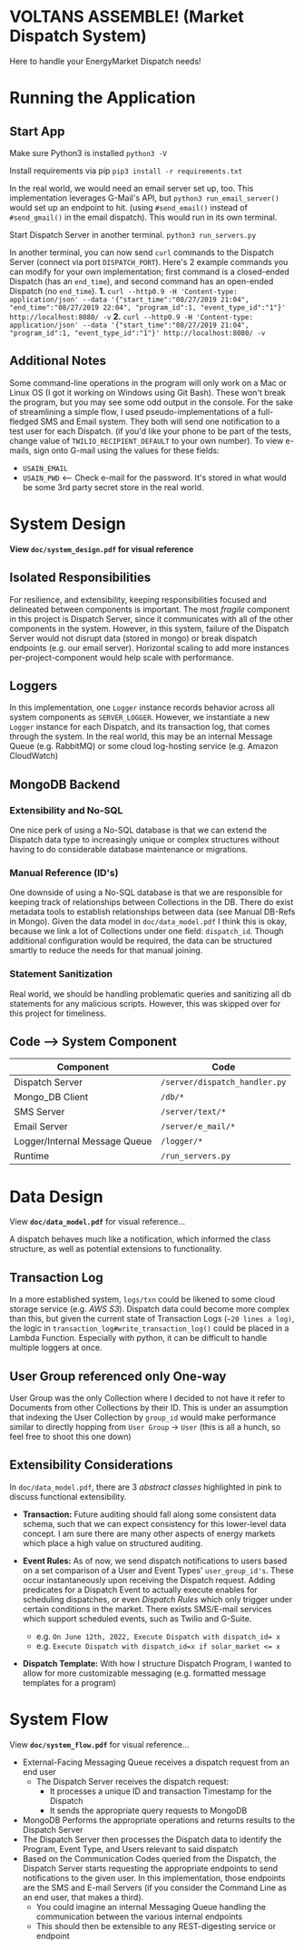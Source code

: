 # VOLTANS ASSEMBLE! (Market Dispatch System)

Here to handle your EnergyMarket Dispatch needs!
# Running the Application
## Start App
Make sure Python3 is installed
`python3 -V`

Install requirements via pip
`pip3 install -r requirements.txt`

In the real world, we would need an email server set up, too. This implementation leverages G-Mail's API, but `python3 run_email_server()` would set up an endpoint to hit. (using `#send_email()` instead of `#send_gmail()` in the email dispatch). This would run in its own terminal.

Start Dispatch Server in another terminal.
`python3 run_servers.py`

In another terminal, you can now send `curl` commands to the Dispatch Server (connect via port `DISPATCH_PORT`). Here's 2 example commands you can modify for your own implementation; first command is a closed-ended Dispatch (has an `end_time`), and second command has an open-ended Dispatch (no `end_time`).
**1.**
`curl --http0.9 -H 'Content-type: application/json' --data '{"start_time":"08/27/2019 21:04", "end_time":"08/27/2019 22:04", "program_id":1, "event_type_id":"1"}' http://localhost:8080/ -v`
**2.**
`curl --http0.9 -H 'Content-type: application/json' --data '{"start_time":"08/27/2019 21:04", "program_id":1, "event_type_id":"1"}' http://localhost:8080/ -v` 

## Additional Notes
Some command-line operations in the program will only work on a Mac or Linux OS (I got it working on Windows using Git Bash). These won't break the program, but you may see some odd output in the console.
For the sake of streamlining a simple flow, I used pseudo-implementations of a full-fledged SMS and Email system. They both will send one notification to a test user for each Dispatch. (if you'd like your phone to be part of the tests, change value of `TWILIO_RECIPIENT_DEFAULT` to your own number). To view e-mails, sign onto G-mail using the values for these fields:

 - `USAIN_EMAIL`
 - `USAIN_PWD` <-- Check e-mail for the password. It's stored in what would be some 3rd party secret store in the real world.

# System Design

**View `doc/system_design.pdf` for visual reference**

## Isolated Responsibilities
For resilience, and extensibility, keeping responsibilities focused and delineated between components is important. The most _fragile_ component in this project is Dispatch Server, since it communicates with all of the other components in the system. However, in this system, failure of the Dispatch Server would not disrupt data (stored in mongo) or break dispatch endpoints (e.g. our email server). Horizontal scaling to add more instances per-project-component would help scale with performance.

## Loggers
In this implementation, one `Logger` instance records behavior across all system components as `SERVER_LOGGER`. However, we instantiate a new `Logger` instance for each Dispatch, and its transaction log, that comes through the system. In the real world, this may be an internal Message Queue (e.g. RabbitMQ) or some cloud log-hosting service (e.g. Amazon CloudWatch)

## MongoDB Backend
### Extensibility and No-SQL
One nice perk of using a No-SQL database is that we can extend the Dispatch data type to increasingly unique or complex structures without having to do considerable database maintenance or migrations. 

### Manual Reference (ID's)
One downside of using a No-SQL database is that we are responsible for keeping track of relationships between Collections in the DB. There do exist metadata tools to establish relationships between data (see Manual DB-Refs in Mongo). Given the data model in `doc/data_model.pdf`  I think this is okay, because we link a lot of Collections under one field: `dispatch_id`. Though additional configuration would be required, the data can be structured smartly to reduce the needs for that manual joining.
### Statement Sanitization
Real world, we should be handling problematic queries and sanitizing all db statements for any malicious scripts. However, this was skipped over for this project for timeliness.

## Code --> System Component

| Component | Code |
|-----------|------|
| Dispatch Server | `/server/dispatch_handler.py`|
| Mongo_DB Client | `/db/*`|
| SMS Server |`/server/text/*` |
| Email Server |`/server/e_mail/*` |
| Logger/Internal Message Queue | `/logger/*` |
| Runtime | `/run_servers.py` |

# Data Design
View **`doc/data_model.pdf`** for visual reference...

A dispatch behaves much like a notification, which informed the class structure, as well as potential extensions to functionality.

## Transaction Log
In a more established system, `logs/txn` could be likened to some cloud storage service (e.g. *AWS S3*). Dispatch data could become more complex than this, but given the current state of Transaction Logs (`~20 lines a log)`, the logic in `transaction_log#write_transaction_log()` could be placed in a Lambda Function. Especially with python, it can be difficult to handle multiple loggers at once.

##  User Group referenced only One-way
User Group was the only Collection where I decided to not have it refer to Documents from other Collections by their ID. This is under an assumption that indexing the User Collection by `group_id` would make performance similar to directly hopping from `User Group` -> `User` (this is all a hunch, so feel free to shoot this one down)

## Extensibility Considerations
In `doc/data_model.pdf`, there are 3 _abstract classes_ highlighted in pink to discuss functional extensibility.

 - **Transaction:** Future auditing should fall along some consistent data schema, such that we can expect consistency for this lower-level data concept. I am sure there are many other aspects of energy markets which place a high value on structured auditing.
 - **Event Rules:** As of now, we send dispatch notifications to users based on a set comparison of a User and Event Types' `user_group_id's`. These occur instantaneously upon receiving the Dispatch request. Adding predicates for a Dispatch Event to actually execute enables for scheduling dispatches, or even _Dispatch Rules_ which only trigger under certain conditions in the market. There exists SMS/E-mail services which support scheduled events, such as Twilio and G-Suite.
	 - e.g. `On June 12th, 2022, Execute Dispatch with dispatch_id= x`
	 - e.g. `Execute Dispatch with dispatch_id=x if solar_market <= x`


- **Dispatch Template:** With how I structure Dispatch Program, I wanted to allow for more customizable messaging (e.g. formatted message templates for a program)
 
# System Flow

View **`doc/system_flow.pdf`** for visual reference...

 - External-Facing Messaging Queue receives a dispatch request from an
   end user
   - The Dispatch Server receives the dispatch request:
	   - It processes a unique ID and transaction Timestamp for the Dispatch
	   - It sends the appropriate query requests to MongoDB
- MongoDB Performs the appropriate operations and returns results to the Dispatch Server
- The Dispatch Server then processes the Dispatch data to identify the Program, Event Type, and Users relevant to said dispatch
- Based on the Communication Codes queried from the Dispatch, the Dispatch Server starts requesting the appropriate endpoints to send notifications to the given user. In this implementation, those endpoints are the SMS and E-mail Servers (if you consider the Command Line as an end user, that makes a third).
	- You could imagine an internal Messaging Queue handling the communication between the various internal endpoints
	- This should then be extensible to any REST-digesting service or endpoint 






